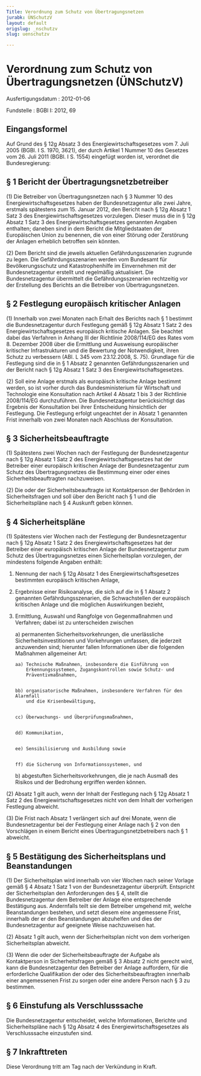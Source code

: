```yaml
---
Title: Verordnung zum Schutz von Übertragungsnetzen
jurabk: ÜNSchutzV
layout: default
origslug: _nschutzv
slug: uenschutzv

---
```


# Verordnung zum Schutz von Übertragungsnetzen (ÜNSchutzV)

Ausfertigungsdatum
:   2012-01-06

Fundstelle
:   BGBl I: 2012, 69

[^F776051_01_BJNR006900012]:     Diese Verordnung dient der Umsetzung der Richtlinie 2008/114/EG des
    Rates vom 8. Dezember 2008 über die Ermittlung und Ausweisung
    europäischer kritischer Infrastrukturen und die Bewertung der
    Notwendigkeit, ihren Schutz zu verbessern (ABl. L 345 vom 23.12.2008,
    S. 75).

## Eingangsformel

Auf Grund des § 12g Absatz 3 des Energiewirtschaftsgesetzes vom 7.
Juli 2005 (BGBl. I S. 1970, 3621), der durch Artikel 1 Nummer 10 des
Gesetzes vom 26. Juli 2011 (BGBl. I S. 1554) eingefügt worden ist,
verordnet die Bundesregierung:

## § 1 Bericht der Übertragungsnetzbetreiber

(1) Die Betreiber von Übertragungsnetzen nach § 3 Nummer 10 des
Energiewirtschaftsgesetzes haben der Bundesnetzagentur alle zwei
Jahre, erstmals spätestens zum 15. Januar 2012, den Bericht nach § 12g
Absatz 1 Satz 3 des Energiewirtschaftsgesetzes vorzulegen. Dieser muss
die in § 12g Absatz 1 Satz 3 des Energiewirtschaftsgesetzes genannten
Angaben enthalten; daneben sind in dem Bericht die Mitgliedstaaten der
Europäischen Union zu benennen, die von einer Störung oder Zerstörung
der Anlagen erheblich betroffen sein könnten.

(2) Dem Bericht sind die jeweils aktuellen Gefährdungsszenarien
zugrunde zu legen. Die Gefährdungsszenarien werden vom Bundesamt für
Bevölkerungsschutz und Katastrophenhilfe im Einvernehmen mit der
Bundesnetzagentur erstellt und regelmäßig aktualisiert. Die
Bundesnetzagentur übermittelt die Gefährdungsszenarien rechtzeitig vor
der Erstellung des Berichts an die Betreiber von Übertragungsnetzen.

## § 2 Festlegung europäisch kritischer Anlagen

(1) Innerhalb von zwei Monaten nach Erhalt des Berichts nach § 1
bestimmt die Bundesnetzagentur durch Festlegung gemäß § 12g Absatz 1
Satz 2 des Energiewirtschaftsgesetzes europäisch kritische Anlagen.
Sie beachtet dabei das Verfahren in Anhang III der Richtlinie
2008/114/EG des Rates vom 8. Dezember 2008 über die Ermittlung und
Ausweisung europäischer kritischer Infrastrukturen und die Bewertung
der Notwendigkeit, ihren Schutz zu verbessern (ABl. L 345 vom
23\.12.2008, S. 75). Grundlage für die Festlegung sind die in § 1
Absatz 2 genannten Gefährdungsszenarien und der Bericht nach § 12g
Absatz 1 Satz 3 des Energiewirtschaftsgesetzes.

(2) Soll eine Anlage erstmals als europäisch kritische Anlage bestimmt
werden, so ist vorher durch das Bundesministerium für Wirtschaft und
Technologie eine Konsultation nach Artikel 4 Absatz 1 bis 3 der
Richtlinie 2008/114/EG durchzuführen. Die Bundesnetzagentur
berücksichtigt das Ergebnis der Konsultation bei ihrer Entscheidung
hinsichtlich der Festlegung. Die Festlegung erfolgt ungeachtet der in
Absatz 1 genannten Frist innerhalb von zwei Monaten nach Abschluss der
Konsultation.

## § 3 Sicherheitsbeauftragte

(1) Spätestens zwei Wochen nach der Festlegung der Bundesnetzagentur
nach § 12g Absatz 1 Satz 2 des Energiewirtschaftsgesetzes hat der
Betreiber einer europäisch kritischen Anlage der Bundesnetzagentur zum
Schutz des Übertragungsnetzes die Bestimmung einer oder eines
Sicherheitsbeauftragten nachzuweisen.

(2) Die oder der Sicherheitsbeauftragte ist Kontaktperson der Behörden
in Sicherheitsfragen und soll über den Bericht nach § 1 und die
Sicherheitspläne nach § 4 Auskunft geben können.

## § 4 Sicherheitspläne

(1) Spätestens vier Wochen nach der Festlegung der Bundesnetzagentur
nach § 12g Absatz 1 Satz 2 des Energiewirtschaftsgesetzes hat der
Betreiber einer europäisch kritischen Anlage der Bundesnetzagentur zum
Schutz des Übertragungsnetzes einen Sicherheitsplan vorzulegen, der
mindestens folgende Angaben enthält:

1.  Nennung der nach § 12g Absatz 1 des Energiewirtschaftsgesetzes
    bestimmten europäisch kritischen Anlage,


2.  Ergebnisse einer Risikoanalyse, die sich auf die in § 1 Absatz 2
    genannten Gefährdungsszenarien, die Schwachstellen der europäisch
    kritischen Anlage und die möglichen Auswirkungen bezieht,


3.  Ermittlung, Auswahl und Rangfolge von Gegenmaßnahmen und Verfahren;
    dabei ist zu unterscheiden zwischen

    a)  permanenten Sicherheitsvorkehrungen, die unerlässliche
        Sicherheitsinvestitionen und Vorkehrungen umfassen, die jederzeit
        anzuwenden sind; hierunter fallen Informationen über die folgenden
        Maßnahmen allgemeiner Art:

        aa) Technische Maßnahmen, insbesondere die Einführung von
            Erkennungssystemen, Zugangskontrollen sowie Schutz- und
            Präventivmaßnahmen,


        bb) organisatorische Maßnahmen, insbesondere Verfahren für den Alarmfall
            und die Krisenbewältigung,


        cc) Überwachungs- und Überprüfungsmaßnahmen,


        dd) Kommunikation,


        ee) Sensibilisierung und Ausbildung sowie


        ff) die Sicherung von Informationssystemen, und





    b)  abgestuften Sicherheitsvorkehrungen, die je nach Ausmaß des Risikos
        und der Bedrohung ergriffen werden können.







(2) Absatz 1 gilt auch, wenn der Inhalt der Festlegung nach § 12g
Absatz 1 Satz 2 des Energiewirtschaftsgesetzes nicht von dem Inhalt
der vorherigen Festlegung abweicht.

(3) Die Frist nach Absatz 1 verlängert sich auf drei Monate, wenn die
Bundesnetzagentur bei der Festlegung einer Anlage nach § 2 von den
Vorschlägen in einem Bericht eines Übertragungsnetzbetreibers nach § 1
abweicht.

## § 5 Bestätigung des Sicherheitsplans und Beanstandungen

(1) Der Sicherheitsplan wird innerhalb von vier Wochen nach seiner
Vorlage gemäß § 4 Absatz 1 Satz 1 von der Bundesnetzagentur überprüft.
Entspricht der Sicherheitsplan den Anforderungen des § 4, stellt die
Bundesnetzagentur dem Betreiber der Anlage eine entsprechende
Bestätigung aus. Andernfalls teilt sie dem Betreiber umgehend mit,
welche Beanstandungen bestehen, und setzt diesem eine angemessene
Frist, innerhalb der er den Beanstandungen abzuhelfen und dies der
Bundesnetzagentur auf geeignete Weise nachzuweisen hat.

(2) Absatz 1 gilt auch, wenn der Sicherheitsplan nicht von dem
vorherigen Sicherheitsplan abweicht.

(3) Wenn die oder der Sicherheitsbeauftragte der Aufgabe als
Kontaktperson in Sicherheitsfragen gemäß § 3 Absatz 2 nicht gerecht
wird, kann die Bundesnetzagentur den Betreiber der Anlage auffordern,
für die erforderliche Qualifikation der oder des
Sicherheitsbeauftragten innerhalb einer angemessenen Frist zu sorgen
oder eine andere Person nach § 3 zu bestimmen.

## § 6 Einstufung als Verschlusssache

Die Bundesnetzagentur entscheidet, welche Informationen, Berichte und
Sicherheitspläne nach § 12g Absatz 4 des Energiewirtschaftsgesetzes
als Verschlusssache einzustufen sind.

## § 7 Inkrafttreten

Diese Verordnung tritt am Tag nach der Verkündung in Kraft.

